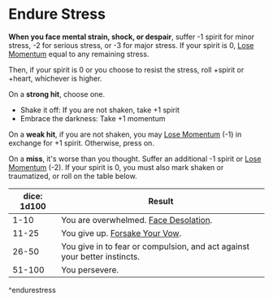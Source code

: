 # Endure Stress

**When you face mental strain, shock, or despair**, suffer -1 spirit for minor stress, -2 for serious stress, or -3 for major stress. If your spirit is 0, [Lose Momentum](Moves/Suffer/Lose_Momentum) equal to any remaining stress.

Then, if your spirit is 0 or you choose to resist the stress, roll +spirit or +heart, whichever is higher.

On a **strong hit**, choose one.

  * Shake it off: If you are not shaken, take +1 spirit
  * Embrace the darkness: Take +1 momentum

On a **weak hit**, if you are not shaken, you may [Lose Momentum](Moves/Suffer/Lose_Momentum) (-1) in exchange for +1 spirit. Otherwise, press on.

On a **miss**, it's worse than you thought. Suffer an additional -1 spirit or [Lose Momentum](Moves/Suffer/Lose_Momentum) (-2). If your spirit is 0, you must also mark shaken or traumatized, or roll on the table below.

dice: 1d100   | Result
-------|--------------------------------------------------------------------------
1-10   | You are overwhelmed. [Face Desolation](Moves/Threshold/Face_Desolation).
11-25  | You give up. [Forsake Your Vow](Moves/Quest/Forsake_Your_Vow).
26-50  | You give in to fear or compulsion, and act against your better instincts.
51-100 | You persevere.
^endurestress